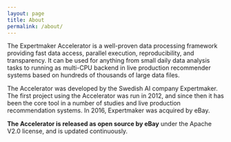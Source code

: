 ```yaml
---
layout: page
title: About
permalink: /about/
---
```


The Expertmaker Accelerator is a well-proven data processing framework
providing fast data access, parallel execution, reproducibility, and
transparency. It can be used for anything from small daily data
analysis tasks to running as multi-CPU backend in live production
recommender systems based on hundreds of thousands of large data
files.

The Accelerator was developed by the Swedish AI company Expertmaker.
The first project using the Accelerator was run in 2012, and since
then it has been the core tool in a number of studies and live
production recommendation systems. In 2016, Expertmaker was acquired
by eBay.

**The Accelerator is released as open source by eBay** under the Apache
V2.0 license, and is updated continuously.


